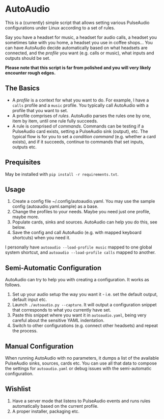 # AutoAudio

This is a (currently) simple script that allows setting various PulseAudio configurations under Linux according to a set of rules.

Say you have a headset for music, a headset for audio calls, a headset you sometimes take with you home, a headset you use in coffee shops...
You can have AutoAudio decide automatically based on what headsets are connected, and the *profile* you want (e.g. calls or music), what
inputs and outputs should be set.

**Please note that this script is far from polished and you will very likely encounter rough edges.**

## The Basics

* A *profile* is a context for what you want to do. For example, I have a `calls` profile and a `music` profile. You typically call AutoAudio with a profile that you want to set.
* A profile comprises of *rules*. AutoAudio parses the rules one by one, item by item, until one rule fully succeeds.
* A rule is comprised of *commands*. Commands can be testing if a PulseAudio card exists, setting a PulseAudio sink (output), etc. The typical flow is for you to set a *condition command* (e.g. whether a card exists), and if it succeeds, continue to commands that set inputs, outputs etc.

## Prequisites

May be installed with `pip install -r requirements.txt`.

## Usage

1. Create a config file ~/.config/autoaudio.yaml. You may use the sample config (autoaudio.yaml.sample) as a base.
2. Change the profiles to your needs. Maybe you need just one profile, maybe more.
3. Populate cards, sinks and sources. AutoAudio can help you do this, see below.
4. Save the config and call AutoAudio (e.g. with mapped keyboard shortcuts) when you need it.

I personally have `autoaudio --load-profile music` mapped to one global system shortcut, and `autoaudio --load-profile calls` mapped to another.

## Semi-Automatic Configuration

AutoAudio can try to help you with creating a configuration.
It works as follows.

1. Set up your audio setup the way you want it - i.e. set the default output, default input etc.
2. Launch `./autoaudio.py --capture`. It will output a configuration snippet that corresponds to what you currently have set.
3. Paste this snippet where you want it in `autoaudio.yaml`, being very careful about the sensitive YAML indentation.
4. Switch to other configurations (e.g. connect other headsets) and repeat the process.

## Manual Configuration

When running AutoAudio with no parameters, it dumps a list of the available PulseAudio sinks, sources, cards etc.
You can use all that data to compose the settings for `autoaudio.yaml` or debug issues with the semi-automatic configuration.

## Wishlist

1. Have a server mode that listens to PulseAudio events and runs rules automatically based on the current profile.
2. A proper installer, packaging etc.
